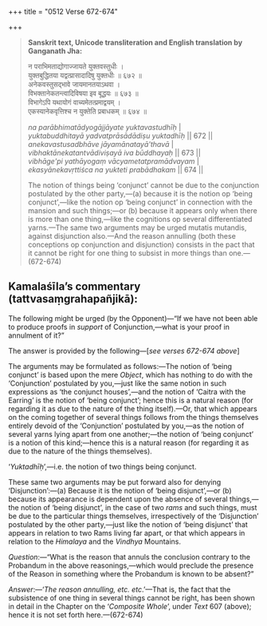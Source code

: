+++
title = "0512 Verse 672-674"

+++
> **Sanskrit text, Unicode transliteration and English translation by Ganganath Jha:** 
>
> न पराभिमताद्योगाज्जायते युक्तवस्तुधीः ।  
> युक्तबुद्धितया यद्वत्प्रासादादिषु युक्तधीः ॥ ६७२ ॥  
> अनेकवस्तुसद्भावे जायमानतयाऽथवा ।  
> विभक्तानेकतन्त्वादिविषया इव बूद्धयः ॥ ६७३ ॥  
> विभागेऽपि यथायोगं वाच्यमेतत्प्रमाद्वयम् ।  
> एकस्यानेकवृत्तिश्च न युक्तेति प्रबाधकम् ॥ ६७४ ॥ 
>
> *na parābhimatādyogājjāyate yuktavastudhīḥ* \|  
> *yuktabuddhitayā yadvatprāsādādiṣu yuktadhīḥ* \|\| 672 \|\|  
> *anekavastusadbhāve jāyamānatayā'thavā* \|  
> *vibhaktānekatantvādiviṣayā iva būddhayaḥ* \|\| 673 \|\|  
> *vibhāge'pi yathāyogaṃ vācyametatpramādvayam* \|  
> *ekasyānekavṛttiśca na yukteti prabādhakam* \|\| 674 \|\| 
>
> The notion of things being ‘conjunct’ cannot be due to the conjunction postulated by the other party,—(a) because it is the notion op ‘being conjunct’,—like the notion op ‘being conjunct’ in connection with the mansion and such things;—or (b) because it appears only when there is more than one thing,—like the cognitions op several differentiated yarns.—The same two arguments may be urged mutatis mutandis, against disjunction also.—And the reason annulling (both these conceptions op conjunction and disjunction) consists in the pact that it cannot be right for one thing to subsist in more things than one.—(672-674)



## Kamalaśīla’s commentary (tattvasaṃgrahapañjikā):

The following might be urged (by the Opponent)—“If we have not been able to produce proofs in *support* of Conjunction,—what is your proof in annulment of it?”

The answer is provided by the following—[*see verses 672-674 above*]

The arguments may be formulated as follows:—The notion of ‘being conjunct’ is based upon the mere *Object*, which has nothing to do with the ‘Conjunction’ postulated by you,—just like the same notion in such expressions as ‘the conjunct houses’,—and the notion of ‘Caitra with the Earring’ is the notion of ‘being conjunct’; hence this is a natural reason (for regarding it as due to the nature of the thing itself).—Or, that which appears on the coming together of several things follows from the things themselves entirely devoid of the ‘Conjunction’ postulated by you,—as the notion of several yarns lying apart from one another;—the notion of ‘being conjunct’ is a notion of this kind;—hence this is a natural reason (for regarding it as due to the nature of the things themselves).

‘*Yuktadhīḥ*’,—i.e. the notion of two things being conjunct.

These same two arguments may be put forward also for denying ‘Disjunction’:—(a) Because it is the notion of ‘being disjunct’,—or (b) because its appearance is dependent upon the absence of several things,—the notion of ‘being disjunct’, in the case of two *rams* and such things, must be due to the particular things themselves, irrespectively of the ‘Disjunction’ postulated by the other party,—just like the notion of ‘being disjunct’ that appears in relation to two Rams living far apart, or that which appears in relation to the *Himalaya* and the *Vindhya* Mountains.

*Question*:—“What is the reason that annuls the conclusion contrary to the Probandum in the above reasonings,—which would preclude the presence of the Reason in something where the Probandum is known to be absent?”

*Answer*:—‘*The reason annulling, etc. etc*.’—That is, the fact that the subsistence of one thing in several things cannot be right, has been shown in detail in the Chapter on the ‘*Composite Whole*’, under *Text* 607 (above); hence it is not set forth here.—(672-674)


